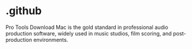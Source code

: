 # .github
Pro Tools Download Mac is the gold standard in professional audio production software, widely used in music studios, film scoring, and post-production environments.
